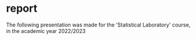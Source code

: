 # report
The following presentation was made for the 'Statistical Laboratory' course, in the academic year 2022/2023
